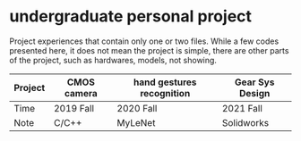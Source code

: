 # undergraduate personal project
Project experiences that contain only one or two files. 
While a few codes presented here, it does not mean the project is simple,
there are other parts of the project, such as hardwares, models, not showing.

|Project|CMOS camera|hand gestures recognition|Gear Sys Design|
|---|---|---|---|
|Time|2019 Fall|2020 Fall|2021 Fall|
|Note|C/C++|MyLeNet|Solidworks|
